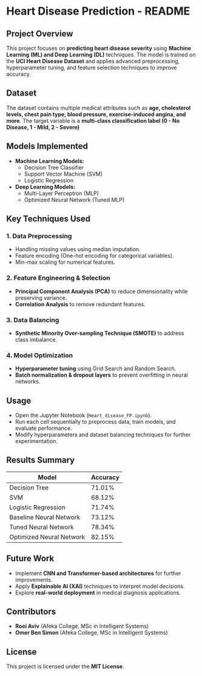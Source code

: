# **Heart Disease Prediction - README**

## **Project Overview**
This project focuses on **predicting heart disease severity** using **Machine Learning (ML) and Deep Learning (DL)** techniques. The model is trained on the **UCI Heart Disease Dataset** and applies advanced preprocessing, hyperparameter tuning, and feature selection techniques to improve accuracy.

## **Dataset**
The dataset contains multiple medical attributes such as **age, cholesterol levels, chest pain type, blood pressure, exercise-induced angina, and more**. The target variable is a **multi-class classification label (0 - No Disease, 1 - Mild, 2 - Severe)**

## **Models Implemented**
- **Machine Learning Models:**
  - Decision Tree Classifier
  - Support Vector Machine (SVM)
  - Logistic Regression
- **Deep Learning Models:**
  - Multi-Layer Perceptron (MLP)
  - Optimized Neural Network (Tuned MLP)

## **Key Techniques Used**
### **1. Data Preprocessing**
- Handling missing values using median imputation.
- Feature encoding (One-hot encoding for categorical variables).
- Min-max scaling for numerical features.

### **2. Feature Engineering & Selection**
- **Principal Component Analysis (PCA)** to reduce dimensionality while preserving variance.
- **Correlation Analysis** to remove redundant features.

### **3. Data Balancing**
- **Synthetic Minority Over-sampling Technique (SMOTE)** to address class imbalance.

### **4. Model Optimization**
- **Hyperparameter tuning** using Grid Search and Random Search.
- **Batch normalization & dropout layers** to prevent overfitting in neural networks.

## **Usage**
- Open the Jupyter Notebook (`Heart_disease_FP.ipynb`).
- Run each cell sequentially to preprocess data, train models, and evaluate performance.
- Modify hyperparameters and dataset balancing techniques for further experimentation.

## **Results Summary**
| Model | Accuracy |
|--------|---------|
| Decision Tree | 71.01% |
| SVM | 68.12% |
| Logistic Regression | 71.74% |
| Baseline Neural Network | 73.12% |
| Tuned Neural Network | 78.34% |
| Optimized Neural Network | 82.15% |

## **Future Work**
- Implement **CNN and Transformer-based architectures** for further improvements.
- Apply **Explainable AI (XAI)** techniques to interpret model decisions.
- Explore **real-world deployment** in medical diagnosis applications.

## **Contributors**
- **Roei Aviv** (Afeka College, MSc in Intelligent Systems)
- **Omer Ben Simon** (Afeka College, MSc in Intelligent Systems)

## **License**
This project is licensed under the **MIT License**.

